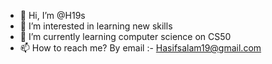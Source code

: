 - 👋 Hi, I’m @H19s
- 👀 I’m interested in learning new skills
- 🌱 I’m currently learning computer science on CS50
- 📫 How to reach me? By email :- Hasifsalam19@gmail.com

<!---
H19s/H19s is a ✨ special ✨ repository because its `README.md` (this file) appears on your GitHub profile.
You can click the Preview link to take a look at your changes.
--->
